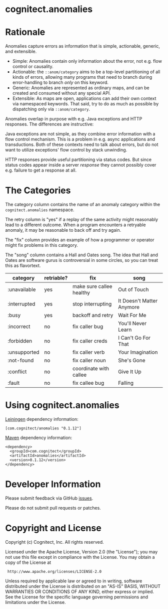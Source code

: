 # cognitect.anomalies

# Rationale

Anomalies capture errors as information that is simple, actionable,
generic, and extensible.

* Simple: Anomalies contain only information about the error, not
  e.g. flow control or causality.
* Actionable: the `::anom/category` aims to be a top-level
  partitioning of all kinds of errors, allowing many programs that need to
  branch during error-handling to branch *only* on this keyword.
* Generic: Anomalies are represented as ordinary maps, and can be created
  and consumed without any special API.
* Extensible: As maps are open, applications can add their own context
  via namespaced keywords. That said, try to do as much as possible
  by dispatching only via `::anom/category`.

Anomalies overlap in purpose with e.g. Java exceptions and HTTP
responses. The differences are instructive:

Java exceptions are not simple, as they combine error information with
a flow control mechanism. This is a problem in e.g. async applications
and transductions. Both of these contexts need to talk about errors,
but do not want to utilize exceptions' flow control by stack
unwinding.

HTTP responses provide useful partitioning via status codes. But since
status codes appear inside a server *response* they cannot possibly
cover e.g. failure to get a response at all.

# The Categories

The category column contains the name of an anomaly category within
the `cognitect.anomalies` namespace.

The retry column is "yes" if a replay of the same activity might
reasonably lead to a different outcome. When a program encounters a
retryable anomaly, it may be reasonable to back off and try again.

The "fix" column provides an example of how a programmer or operator
might fix problems in this category.

The "song" column contains a Hall and Oates song. The idea that Hall
and Oates are software gurus is controversial in some circles, so you
can treat this as flavortext.

| category | retriable? | fix | song |
| ---- | ---- | --- | --- |
| :unavailable | yes | make sure callee healthy | Out of Touch |
| :interrupted | yes | stop interrupting | It Doesn't Matter Anymore |
| :busy | yes | backoff and retry | Wait For Me |
| :incorrect | no | fix caller bug | You'll Never Learn |
| :forbidden | no | fix caller creds | I Can't Go For That |
| :unsupported | no | fix caller verb | Your Imagination |
| :not-found | no | fix caller noun | She's Gone |
| :conflict | no | coordinate with callee | Give It Up |
| :fault | no | fix callee bug | Falling |

# Using cognitect.anomalies

[Leiningen](https://github.com/technomancy/leiningen) dependency information:

    [com.cognitect/anomalies "0.1.12"]

[Maven](http://maven.apache.org/) dependency information:

    <dependency>
      <groupId>com.cognitect</groupId>
      <artifactId>anomalies</artifactId>
      <version>0.1.12</version>
    </dependency>

# Developer Information

Please submit feedback via GitHub
[issues](https://github.com/cognitect-labs/anomalies/issues).

Please do not submit pull requests or patches.

# Copyright and License

Copyright (c) Cognitect, Inc.
All rights reserved.

Licensed under the Apache License, Version 2.0 (the "License");
you may not use this file except in compliance with the License.
You may obtain a copy of the License at

     http://www.apache.org/licenses/LICENSE-2.0

Unless required by applicable law or agreed to in writing, software
distributed under the License is distributed on an "AS-IS" BASIS,
WITHOUT WARRANTIES OR CONDITIONS OF ANY KIND, either express or implied.
See the License for the specific language governing permissions and
limitations under the License.


